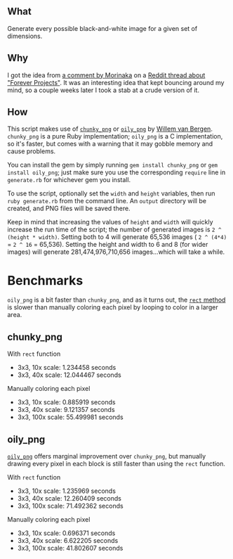 What
----
Generate every possible black-and-white image for a given set of dimensions.

Why
---
I got the idea from [a comment by Morinaka](http://www.reddit.com/r/programming/comments/171xod/the_joys_of_having_a_forever_project_whats_your/c81haai) on a [Reddit thread about "Forever Projects"](http://www.reddit.com/r/programming/comments/171xod/the_joys_of_having_a_forever_project_whats_your/). It was an interesting idea that kept bouncing around my mind, so a couple weeks later I took a stab at a crude version of it.

How
---
This script makes use of [`chunky_png`](https://github.com/wvanbergen/chunky_png) or [`oily_png`](https://github.com/wvanbergen/oily_png) by [Willem van Bergen](https://github.com/wvanbergen). `chunky_png` is a pure Ruby implementation; `oily_png` is a C implementation, so it's faster, but comes with a warning that it may gobble memory and cause problems.

You can install the gem by simply running `gem install chunky_png` or `gem install oily_png`; just make sure you use the corresponding `require` line in `generate.rb` for whichever gem you install.

To use the script, optionally set the `width` and `height` variables, then run `ruby generate.rb` from the command line. An `output` directory will be created, and PNG files will be saved there.

Keep in mind that increasing the values of `height` and `width` will quickly increase the run time of the script; the number of generated images is `2 ^ (height * width)`. Setting both to 4 will generate 65,536 images ( `2 ^ (4*4)` = `2 ^ 16` = 65,536). Setting the height and width to 6 and 8 (for wider images) will generate 281,474,976,710,656 images…which will take a while.

Benchmarks
==========
`oily_png` is a bit faster than `chunky_png`, and as it turns out, the [`rect` method](http://rdoc.info/gems/chunky_png/ChunkyPNG/Canvas/Drawing#rect-instance_method) is slower than manually coloring each pixel by looping to color in a larger area.

chunky_png
----------
With `rect` function
* 3x3, 10x scale: 1.234458 seconds
* 3x3, 40x scale: 12.044467 seconds

Manually coloring each pixel
* 3x3, 10x scale: 0.885919 seconds
* 3x3, 40x scale: 9.121357 seconds
* 3x3, 100x scale: 55.499981 seconds

oily_png
----------
[`oily_png`](https://github.com/wvanbergen/oily_png) offers marginal improvement over `chunky_png`, but manually drawing every pixel in each block is still faster than using the `rect` function.

With `rect` function
* 3x3, 10x scale: 1.235969 seconds
* 3x3, 40x scale: 12.260409 seconds
* 3x3, 100x scale: 71.492362 seconds

Manually coloring each pixel
* 3x3, 10x scale: 0.696371 seconds
* 3x3, 40x scale: 6.622205 seconds
* 3x3, 100x scale: 41.802607 seconds
